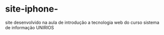 # site-iphone-
site desenvolvido na aula de introdução a tecnologia web do curso sistema de informação UNIRIOS
